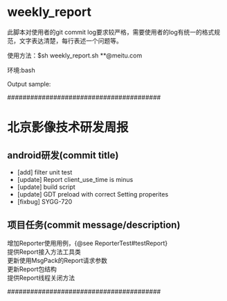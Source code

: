# weekly_report
此脚本对使用者的git commit log要求较严格，需要使用者的log有统一的格式规范，文字表达清楚，每行表述一个问题等。 

使用方法：$sh weekly_report.sh **@meitu.com

环境:bash

Output sample:

########################################
# 北京影像技术研发周报

## android研发(commit title)
* [add] filter unit test
* [update] Report client_use_time is minus
* [update] build script
* [update] GDT preload with correct Setting properites
* [fixbug] SYGG-720

## 项目任务(commit message/description)

增加Reporter使用用例，{@see ReporterTest#testReport}   
提供Report接入方法工具类  
更新使用MsgPack的Report请求参数  
更新Report包结构  
提供Report线程关闭方法 

########################################

